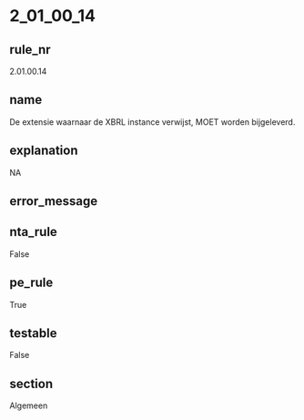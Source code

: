 # 2_01_00_14

## rule_nr
2.01.00.14

## name
De extensie waarnaar de XBRL instance verwijst, MOET worden bijgeleverd.

## explanation
NA

## error_message


## nta_rule
False

## pe_rule
True

## testable
False

## section
Algemeen

